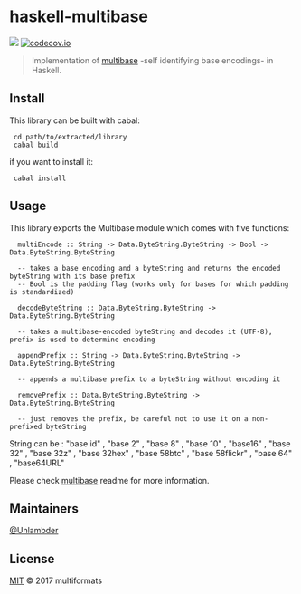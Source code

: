 # haskell-multibase

[![](https://img.shields.io/badge/project-multiformats-blue.svg?style=flat-square)](https://github.com/multiformats/multiformats)
[![codecov.io](https://img.shields.io/codecov/c/github/multiformats/go-multibase.svg?style=flat-square&branch=master)](https://codecov.io/github/multiformats/go-multibase?branch=master)

> Implementation of [multibase](https://github.com/multiformats/multibase) -self identifying base encodings- in Haskell.

## Install

This library can be built with cabal:

     cd path/to/extracted/library
     cabal build
if you want to install it:
     
     cabal install
     
## Usage

This library exports the Multibase module which comes with five functions:

      multiEncode :: String -> Data.ByteString.ByteString -> Bool ->  Data.ByteString.ByteString 
     
      -- takes a base encoding and a byteString and returns the encoded byteString with its base prefix
      -- Bool is the padding flag (works only for bases for which padding is standardized)
      
      decodeByteString :: Data.ByteString.ByteString -> Data.ByteString.ByteString 
     
      -- takes a multibase-encoded byteString and decodes it (UTF-8), prefix is used to determine encoding
     
      appendPrefix :: String -> Data.ByteString.ByteString -> Data.ByteString.ByteString 
     
      -- appends a multibase prefix to a byteString without encoding it
     
      removePrefix :: Data.ByteString.ByteString -> Data.ByteString.ByteString 
     
      -- just removes the prefix, be careful not to use it on a non-prefixed byteString
     
String can be : "base id" , "base 2" , "base 8" , "base 10" , "base16" , "base 32" , "base 32z" , "base 32hex" , "base 58btc" ,
                "base 58flickr" , "base 64" , "base64URL"
               

Please check [multibase](https://github.com/multiformats/multibase/) readme for more information.

## Maintainers

[@Unlambder](https://github.com/Unlambder)

## License 

[MIT](LICENSE) © 2017 multiformats

